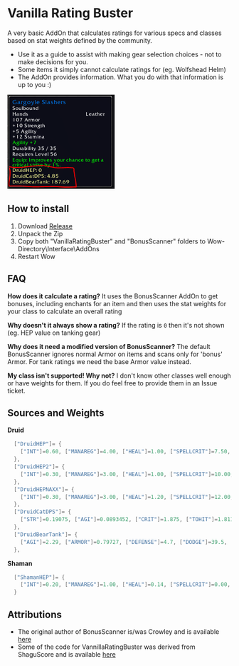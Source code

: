 
# Vanilla Rating Buster

A very basic AddOn that calculates ratings for various specs and classes based on stat weights defined by the community. 

 - Use it as a guide to assist with making gear selection choices - not to make decisions for you. 
 - Some items it simply cannot calculate ratings for (eg. Wolfshead Helm)
 - The AddOn provides information. What you do with that information is up to you :)

![example_druid.png](VanillaRatingBuster/assets/example_druid.png)

## How to install

1. Download [Release](https://github.com/kxseven/VanillaRatingBuster/releases/latest)
2. Unpack the Zip
3. Copy both "VanillaRatingBuster" and "BonusScanner" folders to Wow-Directory\Interface\AddOns
4. Restart Wow


## FAQ

**How does it calculate a rating?**
It uses the BonusScanner AddOn to get bonuses, including enchants for an item and then uses the stat weights for your class to calculate an overall rating

**Why doesn't it always show a rating?**
If the rating is `0` then it's not shown (eg. HEP value on tanking gear)

**Why does it need a modified version of BonusScanner?**
The default BonusScanner ignores normal Armor on items and scans only for 'bonus' Armor. For tank ratings we need the base Armor value instead.

**My class isn't supported! Why not?**
I don't know other classes well enough or have weights for them. If you do feel free to provide them in an Issue ticket.


## Sources and Weights

**Druid**
```lua
  ["DruidHEP"]= {
    ["INT"]=0.60, ["MANAREG"]=4.00, ["HEAL"]=1.00, ["SPELLCRIT"]=7.50, ["SPI"]=0.30
  },
  ["DruidHEP2"]= {
    ["INT"]=0.30, ["MANAREG"]=3.00, ["HEAL"]=1.00, ["SPELLCRIT"]=10.00, ["SPI"]=0.45
  },
  ["DruidHEPNAXX"]= {
    ["INT"]=0.30, ["MANAREG"]=3.00, ["HEAL"]=1.20, ["SPELLCRIT"]=12.00, ["SPI"]=0.23
  },
  ["DruidCatDPS"]= {
    ["STR"]=0.19075, ["AGI"]=0.0893452, ["CRIT"]=1.875, ["TOHIT"]=1.811, ["ATTACKPOWER"]=0.0953333
  },
  ["DruidBearTank"]= {
    ["AGI"]=2.29, ["ARMOR"]=0.79727, ["DEFENSE"]=4.7, ["DODGE"]=39.5, ["STA"]=6.242
  },
```

**Shaman**
```lua
  ["ShamanHEP"]= {
    ["INT"]=0.20, ["MANAREG"]=1.00, ["HEAL"]=0.14, ["SPELLCRIT"]=0.00, ["SPI"]=0.00
  }
```


## Attributions

 - The original author of BonusScanner is/was Crowley and is available [here](https://wow.curseforge.com/projects/project-1352)
 - Some of the code for VannillaRatingBuster was derived from ShaguScore and is available [here](http://shagu.org/shagucollection/)
